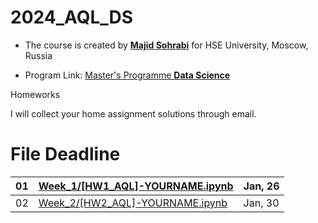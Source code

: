 # 2024_AQL_DS

- The course is created by [**Majid Sohrabi**](https://www.hse.ru/en/org/persons/401648437) for HSE University, Moscow, Russia

- Program Link: [Master's Programme **Data Science**](https://www.hse.ru/en/ma/datasci/)

Homeworks

I will collect your home assignment solutions through email.

#	File	Deadline

| 01 | [Week_1/[HW1_AQL]-YOURNAME.ipynb](Week_1/[HW1_AQL]-YOURNAME.ipynb)| Jan, 26 |
| -- | ------------------------| ------- |
| 02 | [Week_2/[HW2_AQL]-YOURNAME.ipynb](Week_2/[HW2_AQL]-YOURNAME.ipynb)| Jan, 30 |


